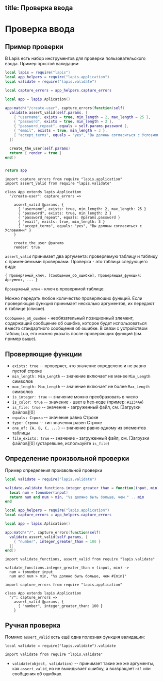 title: Проверка ввода
--
# Проверка ввода

## Пример проверки

В Lapis есть набор инструментов для проверки пользовательского ввода.
Пример простой валидации:

```lua
local lapis = require("lapis")
local app_helpers = require("lapis.application")
local validate = require("lapis.validate")

local capture_errors = app_helpers.capture_errors

local app = lapis.Aplication()

app:match("/create-user", capture_errors(function(self)
  validate.assert_valid(self.params, {
    { "username", exists = true, min_length = 2, max_length = 25 },
    { "password", exists = true, min_length = 2 },
    { "password_repeat", equals = self.params.password },
    { "email", exists = true, min_length = 3 },
    { "accept_terms", equals = "yes", "Вы должны согласиться с Условиями" }
  })

  create_the_user(self.params)
  return { render = true }
end))


return app

```

```moon
import capture_errors from require "lapis.application"
import assert_valid from require "lapis.validate"

class App extends lapis.Application
  "/create-user": capture_errors =>

    assert_valid @params, {
      { "username", exists: true, min_length: 2, max_length: 25 }
      { "password", exists: true, min_length: 2 }
      { "password_repeat", equals: @params.password }
      { "email", exists: true, min_length: 3 }
      { "accept_terms", equals: "yes", "Вы должны согласиться с Условиями" }
    }

    create_the_user @params
    render: true
```

`assert_valid` принимает два аргумента: проверяемую таблицу
и таблицу с применяемыми проверками.
Проверка - это таблица следующего вида:

    { Проверяемый_ключ, [Сообщение_об_ошибке], Проверяющая_функция: Аргумент, ... }

`Проверяемый_ключ` - ключ в проверямой таблице.

Можно передать любое количество проверяющих функций.
Если проверяющая функция принимает несколько аргументов,
их передают в таблице (списке).

`Сообщение_об_ошибке` - необязательный позиционный элемент, содержащий
сообщение об ошибке, которое будет использоваться вместо стандартного
сообщения об ошибке.
В связи с устройством таблиц Lua, его можно указать
после проверяющих функций (см. пример выше).

## Проверяющие функции

* `exists: true` -- проверяет, что значение определено и не равно пустой строке
* `min_length: Min_Length` -- значение включает не менее `Min_Length` символов
* `max_length: Max_Length` -- значение включает не более `Max_Length` символов
* `is_integer: true` -- значение можно преобразовать в число
* `is_color: true` -- значение - цвет в hex-коде (пример: `#1234AA`)
* `is_file: true` -- значение - загруженный файл, см. [Загрузки файлов][0]
* `equals: Строка` -- значение равно Строке
* `type: Строка` -- тип значения равен Строке
* `one_of: {A, B, C, ...}` -- значение равно одному из элементов таблицы
* `file_exists: true` -- значение - загруженный файл, см. [Загрузки файлов][0]
    (устаревшее, используйте `is_file`)


## Определение произвольной проверки

Пример определения произвольной проверки

```lua
local validate = require("lapis.validate")

validate.validate_functions.integer_greater_than = function(input, min)
  local num = tonumber(input)
  return num and num > min, "%s должно быть больше, чем " .. min
end

local app_helpers = require("lapis.application")
local capture_errors = app_helpers.capture_errors

local app = lapis.Aplication()

app:match("/", capture_errors(function(self)
  validate.assert_valid(self.params, {
    { "number", integer_greater_than = 100 }
  })
end))
```

```moon
import validate_functions, assert_valid from require "lapis.validate"

validate_functions.integer_greater_than = (input, min) ->
  num = tonumber input
  num and num > min, "%s должно быть больше, чем #{min}"

import capture_errors from require "lapis.application"

class App extends lapis.Application
  "/": capture_errors =>
    assert_valid @params, {
      { "number", integer_greater_than: 100 }
    }
```

## Ручная проверка

Помимо `assert_valid` есть ещё одна полезная функция валидации:

```moon
local validate = require("lapis.validate").validate
```

```moon
import validate from require "lapis.validate"
```

* `validate(object, validation)` -- принимает такие же же аргументы,
  как `assert_valid`, но не выкидывает ошибку, а возвращает `nil`
  или сообщения об ошибках.

